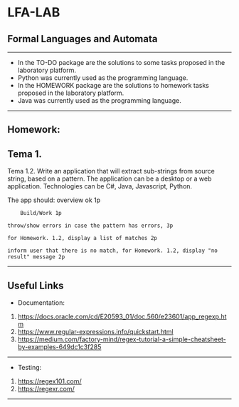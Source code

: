 # LFA-LAB
Formal Languages and Automata
---
---
- In the TO-DO package are the solutions to some tasks proposed in the laboratory platform.
- Python was currently used as the  programming language.
- In the HOMEWORK package are the solutions to homework tasks proposed in the laboratory platform.
- Java was currently used as the  programming language.
---

Homework:
----
Tema 1. 
----
Tema 1.2. Write an application that will extract sub-strings from source string, based on a pattern. The application can be a desktop or a web application. Technologies can be C#, Java, Javascript, Python.

  The app should:
        overview ok 1p
        
        Build/Work 1p
        
    throw/show errors in case the pattern has errors, 3p
    
    for Homework. 1.2, display a list of matches 2p
    
    inform user that there is no match, for Homework. 1.2, display "no result" message 2p
    
----
Useful Links 
--
- Documentation:

1. https://docs.oracle.com/cd/E20593_01/doc.560/e23601/app_regexp.htm
2. https://www.regular-expressions.info/quickstart.html
3. https://medium.com/factory-mind/regex-tutorial-a-simple-cheatsheet-by-examples-649dc1c3f285
---
- Testing:

1. https://regex101.com/
2. https://regexr.com/
---
